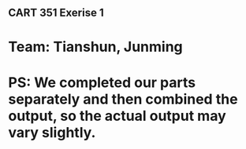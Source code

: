 ## CART 351 Exerise 1
# Team: Tianshun, Junming
# PS: We completed our parts separately and then combined the output, so the actual output may vary slightly.